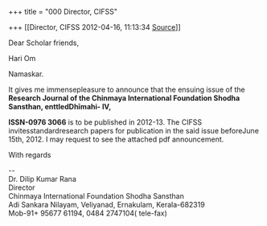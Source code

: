 +++
title = "000 Director, CIFSS"

+++
[[Director, CIFSS	2012-04-16, 11:13:34 [Source](https://groups.google.com/g/bvparishat/c/DyguuIDyXkE)]]



Dear Scholar friends,  
  
Hari Om  
  
Namaskar.  
  
It gives me immensepleasure to announce that the ensuing issue of the
**Research Journal of the Chinmaya International Foundation Shodha Sansthan, enttledDhīmahi- IV,**

**ISSN-0976 3066** is to be published in 2012-13. The CIFSS invitesstandardresearch papers for publication in the said issue beforeJune 15th, 2012. I may request to see the attached pdf announcement.

  

With regards  
  
  
--  
Dr. Dilip Kumar Rana  
Director  
Chinmaya International Foundation Shodha Sansthan  
Adi Sankara Nilayam, Veliyanad, Ernakulam, Kerala-682319  
Mob-91+ 95677 61194, 0484 2747104( tele-fax)  


